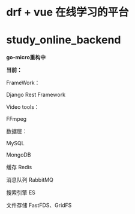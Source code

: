 #  drf + vue 在线学习的平台 
#  study_online_backend
**go-micro重构中**

**当前：**

FrameWork：

Django Rest Framework 

Video tools：

FFmpeg

数据层：

MySQL

MongoDB

缓存 Redis

消息队列 RabbitMQ

搜索引擎 ES

文件存储 FastFDS、GridFS
